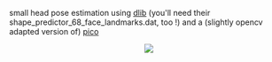 small head pose estimation using 
    [dlib](http://sourceforge.net/projects/dclib/files/dlib/) (you'll need their shape_predictor_68_face_landmarks.dat, too !)
	and a (slightly opencv adapted version of) [pico](https://github.com/nenadmarkus/pico)
	
<p align="center">
  <img src="https://github.com/berak/opencv_smallfry/raw/master/pico/pose.png">
</p>
	
